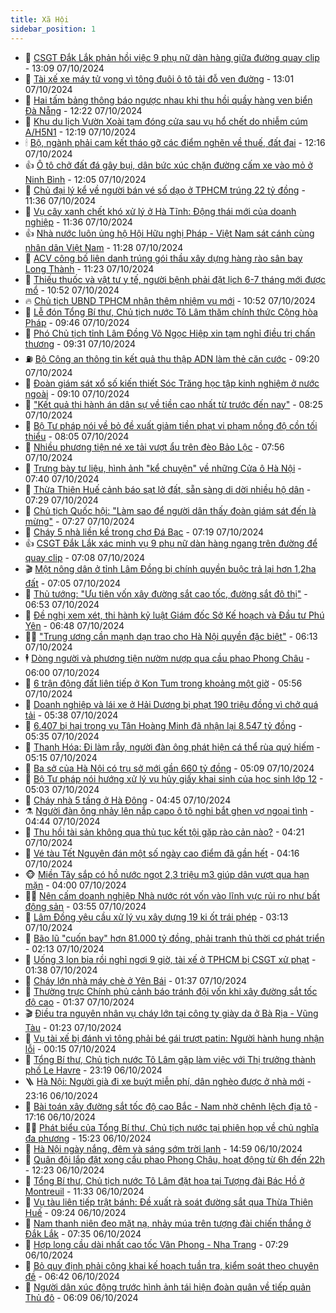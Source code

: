 ```yaml
---
title: Xã Hội
sidebar_position: 1
---
```


<!-- dantri-xa-hoi:START -->
- 🫣 [CSGT Đắk Lắk phản hồi việc 9 phụ nữ dàn hàng giữa đường quay clip](https://dantri.com.vn/xa-hoi/csgt-dak-lak-phan-hoi-viec-9-phu-nu-dan-hang-giua-duong-quay-clip-20241007194202832.htm) - 13:09 07/10/2024
- 💼 [Tài xế xe máy tử vong vì tông đuôi ô tô tải đỗ ven đường](https://dantri.com.vn/xa-hoi/tai-xe-xe-may-tu-vong-vi-tong-duoi-o-to-tai-do-ven-duong-20241007194414091.htm) - 13:01 07/10/2024
- 🎊 [Hai tấm bảng thông báo ngược nhau khi thu hồi quầy hàng ven biển Đà Nẵng](https://dantri.com.vn/xa-hoi/hai-tam-bang-thong-bao-nguoc-nhau-khi-thu-hoi-quay-hang-ven-bien-da-nang-20241007182536551.htm) - 12:22 07/10/2024
- 🙉 [Khu du lịch Vườn Xoài tạm đóng cửa sau vụ hổ chết do nhiễm cúm A/H5N1](https://dantri.com.vn/xa-hoi/khu-du-lich-vuon-xoai-tam-dong-cua-sau-vu-ho-chet-do-nhiem-cum-ah5n1-20241007182434709.htm) - 12:19 07/10/2024
- 🕯 [Bộ, ngành phải cam kết tháo gỡ các điểm nghẽn về thuế, đất đai](https://dantri.com.vn/xa-hoi/bo-nganh-phai-cam-ket-thao-go-cac-diem-nghen-ve-thue-dat-dai-20241007185535184.htm) - 12:16 07/10/2024
- 👍 [Ô tô chở đất đá gây bụi, dân bức xúc chặn đường cấm xe vào mỏ ở Ninh Bình](https://dantri.com.vn/xa-hoi/o-to-cho-dat-da-gay-bui-dan-buc-xuc-chan-duong-cam-xe-vao-mo-o-ninh-binh-20241007172331822.htm) - 12:05 07/10/2024
- 🤖 [Chủ đại lý kể về người bán vé số dạo ở TPHCM trúng 22 tỷ đồng](https://dantri.com.vn/xa-hoi/chu-dai-ly-ke-ve-nguoi-ban-ve-so-dao-o-tphcm-trung-22-ty-dong-20241007180702991.htm) - 11:36 07/10/2024
- 🙉 [Vụ cây xanh chết khó xử lý ở Hà Tĩnh: Động thái mới của doanh nghiệp](https://dantri.com.vn/xa-hoi/vu-cay-xanh-chet-kho-xu-ly-o-ha-tinh-dong-thai-moi-cua-doanh-nghiep-20241007175246970.htm) - 11:36 07/10/2024
- 👍 [Nhà nước luôn ủng hộ Hội Hữu nghị Pháp - Việt Nam sát cánh cùng nhân dân Việt Nam](https://dantri.com.vn/xa-hoi/nha-nuoc-luon-ung-ho-hoi-huu-nghi-phap-viet-nam-sat-canh-cung-nhan-dan-viet-nam-20241007182830204.htm) - 11:28 07/10/2024
- 🗽 [ACV công bố liên danh trúng gói thầu xây dựng hàng rào sân bay Long Thành](https://dantri.com.vn/xa-hoi/acv-cong-bo-lien-danh-trung-goi-thau-xay-dung-hang-rao-san-bay-long-thanh-20241007175857224.htm) - 11:23 07/10/2024
- 🗽 [Thiếu thuốc và vật tư y tế, người bệnh phải đặt lịch 6-7 tháng mới được mổ](https://dantri.com.vn/xa-hoi/thieu-thuoc-va-vat-tu-y-te-nguoi-benh-phai-dat-lich-6-7-thang-moi-duoc-mo-20241007174045338.htm) - 10:52 07/10/2024
- 🔥 [Chủ tịch UBND TPHCM nhận thêm nhiệm vụ mới](https://dantri.com.vn/xa-hoi/chu-tich-ubnd-tphcm-nhan-them-nhiem-vu-moi-20241007173153729.htm) - 10:52 07/10/2024
- 🦒 [Lễ đón Tổng Bí thư, Chủ tịch nước Tô Lâm thăm chính thức Cộng hòa Pháp](https://dantri.com.vn/xa-hoi/le-don-tong-bi-thu-chu-tich-nuoc-to-lam-tham-chinh-thuc-cong-hoa-phap-20241007164649115.htm) - 09:46 07/10/2024
- 🧐 [Phó Chủ tịch tỉnh Lâm Đồng Võ Ngọc Hiệp xin tạm nghỉ điều trị chấn thương](https://dantri.com.vn/xa-hoi/pho-chu-tich-tinh-lam-dong-vo-ngoc-hiep-xin-tam-nghi-dieu-tri-chan-thuong-20241007160047139.htm) - 09:31 07/10/2024
- ⛽️ [Bộ Công an thông tin kết quả thu thập ADN làm thẻ căn cước](https://dantri.com.vn/xa-hoi/bo-cong-an-thong-tin-ket-qua-thu-thap-adn-lam-the-can-cuoc-20241007161408964.htm) - 09:20 07/10/2024
- 🚀 [Đoàn giám sát xổ số kiến thiết Sóc Trăng học tập kinh nghiệm ở nước ngoài](https://dantri.com.vn/xa-hoi/doan-giam-sat-xo-so-kien-thiet-soc-trang-hoc-tap-kinh-nghiem-o-nuoc-ngoai-20241007153518345.htm) - 09:10 07/10/2024
- 🦒 [&quot;Kết quả thi hành án dân sự về tiền cao nhất từ trước đến nay&quot;](https://dantri.com.vn/xa-hoi/ket-qua-thi-hanh-an-dan-su-ve-tien-cao-nhat-tu-truoc-den-nay-20241007151605302.htm) - 08:25 07/10/2024
- 🦅 [Bộ Tư pháp nói về bỏ đề xuất giảm tiền phạt vi phạm nồng độ cồn tối thiểu](https://dantri.com.vn/xa-hoi/bo-tu-phap-noi-ve-bo-de-xuat-giam-tien-phat-vi-pham-nong-do-con-toi-thieu-20241007145658733.htm) - 08:05 07/10/2024
- 🚀 [Nhiều phương tiện né xe tải vượt ẩu trên đèo Bảo Lộc](https://dantri.com.vn/xa-hoi/nhieu-phuong-tien-ne-xe-tai-vuot-au-tren-deo-bao-loc-20241007143456150.htm) - 07:56 07/10/2024
- 🦅 [Trưng bày tư liệu, hình ảnh &quot;kể chuyện&quot; về những Cửa ô Hà Nội](https://dantri.com.vn/xa-hoi/trung-bay-tu-lieu-hinh-anh-ke-chuyen-ve-nhung-cua-o-ha-noi-20241007132127744.htm) - 07:40 07/10/2024
- 🤠 [Thừa Thiên Huế cảnh báo sạt lở đất, sẵn sàng di dời nhiều hộ dân](https://dantri.com.vn/xa-hoi/thua-thien-hue-canh-bao-sat-lo-dat-san-sang-di-doi-nhieu-ho-dan-20241007141442555.htm) - 07:29 07/10/2024
- 💄 [Chủ tịch Quốc hội: &quot;Làm sao để người dân thấy đoàn giám sát đến là mừng&quot;](https://dantri.com.vn/xa-hoi/chu-tich-quoc-hoi-lam-sao-de-nguoi-dan-thay-doan-giam-sat-den-la-mung-20241007141737196.htm) - 07:27 07/10/2024
- 🥷 [Cháy 5 nhà liền kề trong chợ Đá Bạc](https://dantri.com.vn/xa-hoi/chay-5-nha-lien-ke-trong-cho-da-bac-20241007123932769.htm) - 07:19 07/10/2024
- 👍 [CSGT Đắk Lắk xác minh vụ 9 phụ nữ dàn hàng ngang trên đường để quay clip](https://dantri.com.vn/xa-hoi/csgt-dak-lak-xac-minh-vu-9-phu-nu-dan-hang-ngang-tren-duong-de-quay-clip-20241007125843117.htm) - 07:08 07/10/2024
- 🎬 [Một nông dân ở tỉnh Lâm Đồng bị chính quyền buộc trả lại hơn 1,2ha đất](https://dantri.com.vn/xa-hoi/mot-nong-dan-o-tinh-lam-dong-bi-chinh-quyen-buoc-tra-lai-hon-12ha-dat-20241007103425006.htm) - 07:05 07/10/2024
- 🦒 [Thủ tướng: &quot;Ưu tiên vốn xây đường sắt cao tốc, đường sắt đô thị&quot;](https://dantri.com.vn/xa-hoi/thu-tuong-uu-tien-von-xay-duong-sat-cao-toc-duong-sat-do-thi-20241007132651216.htm) - 06:53 07/10/2024
- 🌊 [Đề nghị xem xét, thi hành kỷ luật Giám đốc Sở Kế hoạch và Đầu tư Phú Yên](https://dantri.com.vn/xa-hoi/de-nghi-xem-xet-thi-hanh-ky-luat-giam-doc-so-ke-hoach-va-dau-tu-phu-yen-20241007131434323.htm) - 06:48 07/10/2024
- 🧑‍💻 [&quot;Trung ương cần mạnh dạn trao cho Hà Nội quyền đặc biệt&quot;](https://dantri.com.vn/xa-hoi/trung-uong-can-manh-dan-trao-cho-ha-noi-quyen-dac-biet-20241007125413839.htm) - 06:13 07/10/2024
- 🕴 [Dòng người và phương tiện nườm nượp qua cầu phao Phong Châu](https://dantri.com.vn/xa-hoi/dong-nguoi-va-phuong-tien-nuom-nuop-qua-cau-phao-phong-chau-20241007123344109.htm) - 06:00 07/10/2024
- 🤔 [6 trận động đất liên tiếp ở Kon Tum trong khoảng một giờ](https://dantri.com.vn/xa-hoi/6-tran-dong-dat-lien-tiep-o-kon-tum-trong-khoang-mot-gio-20241007122446228.htm) - 05:56 07/10/2024
- 💄 [Doanh nghiệp và lái xe ở Hải Dương bị phạt 190 triệu đồng vì chở quá tải](https://dantri.com.vn/xa-hoi/doanh-nghiep-va-lai-xe-o-hai-duong-bi-phat-190-trieu-dong-vi-cho-qua-tai-20241007121515459.htm) - 05:38 07/10/2024
- 🧠 [6.407 bị hại trong vụ Tân Hoàng Minh đã nhận lại 8.547 tỷ đồng](https://dantri.com.vn/xa-hoi/6407-bi-hai-trong-vu-tan-hoang-minh-da-nhan-lai-8547-ty-dong-20241007121207301.htm) - 05:35 07/10/2024
- 🦣 [Thanh Hóa: Đi làm rẫy, người đàn ông phát hiện cá thể rùa quý hiếm](https://dantri.com.vn/xa-hoi/thanh-hoa-di-lam-ray-nguoi-dan-ong-phat-hien-ca-the-rua-quy-hiem-20241007115427521.htm) - 05:15 07/10/2024
- 💫 [Ba sở của Hà Nội có trụ sở mới gần 660 tỷ đồng](https://dantri.com.vn/xa-hoi/ba-so-cua-ha-noi-co-tru-so-moi-gan-660-ty-dong-20241007115759969.htm) - 05:09 07/10/2024
- 🚀 [Bộ Tư pháp nói hướng xử lý vụ hủy giấy khai sinh của học sinh lớp 12](https://dantri.com.vn/xa-hoi/bo-tu-phap-noi-huong-xu-ly-vu-huy-giay-khai-sinh-cua-hoc-sinh-lop-12-20241007115346868.htm) - 05:03 07/10/2024
- 🤔 [Cháy nhà 5 tầng ở Hà Đông](https://dantri.com.vn/xa-hoi/chay-nha-5-tang-o-ha-dong-20241007114408786.htm) - 04:45 07/10/2024
- ⚗️ [Người đàn ông nhảy lên nắp capo ô tô nghi bắt ghen vợ ngoại tình](https://dantri.com.vn/xa-hoi/nguoi-dan-ong-nhay-len-nap-capo-o-to-nghi-bat-ghen-vo-ngoai-tinh-20241007113241655.htm) - 04:44 07/10/2024
- 🫶 [Thu hồi tài sản không qua thủ tục kết tội gặp rào cản nào?](https://dantri.com.vn/xa-hoi/thu-hoi-tai-san-khong-qua-thu-tuc-ket-toi-gap-rao-can-nao-20241007111607409.htm) - 04:21 07/10/2024
- 🌮 [Vé tàu Tết Nguyên đán một số ngày cao điểm đã gần hết](https://dantri.com.vn/xa-hoi/ve-tau-tet-nguyen-dan-mot-so-ngay-cao-diem-da-gan-het-20241007105657373.htm) - 04:16 07/10/2024
- 🐵 [Miền Tây sắp có hồ nước ngọt 2,3 triệu m3 giúp dân vượt qua hạn mặn](https://dantri.com.vn/xa-hoi/mien-tay-sap-co-ho-nuoc-ngot-23-trieu-m3-giup-dan-vuot-qua-han-man-20241007094838360.htm) - 04:00 07/10/2024
- 🧑‍🏫 [Nên cấm doanh nghiệp Nhà nước rót vốn vào lĩnh vực rủi ro như bất động sản](https://dantri.com.vn/xa-hoi/nen-cam-doanh-nghiep-nha-nuoc-rot-von-vao-linh-vuc-rui-ro-nhu-bat-dong-san-20241007104555811.htm) - 03:55 07/10/2024
- 💫 [Lâm Đồng yêu cầu xử lý vụ xây dựng 19 ki ốt trái phép](https://dantri.com.vn/xa-hoi/lam-dong-yeu-cau-xu-ly-vu-xay-dung-19-ki-ot-trai-phep-20241007094810697.htm) - 03:13 07/10/2024
- 🦩 [Bão lũ &quot;cuốn bay&quot; hơn 81.000 tỷ đồng, phải tranh thủ thời cơ phát triển](https://dantri.com.vn/xa-hoi/bao-lu-cuon-bay-hon-81000-ty-dong-phai-tranh-thu-thoi-co-phat-trien-20241007090327523.htm) - 02:13 07/10/2024
- 🦄 [Uống 3 lon bia rồi nghỉ ngơi 9 giờ, tài xế ở TPHCM bị CSGT xử phạt](https://dantri.com.vn/xa-hoi/uong-3-lon-bia-roi-nghi-ngoi-9-gio-tai-xe-o-tphcm-bi-csgt-xu-phat-20241007080913698.htm) - 01:38 07/10/2024
- 💂 [Cháy lớn nhà máy chè ở Yên Bái](https://dantri.com.vn/xa-hoi/chay-lon-nha-may-che-o-yen-bai-20241007083152571.htm) - 01:37 07/10/2024
- 💄 [Thường trực Chính phủ cảnh báo tránh đội vốn khi xây đường sắt tốc độ cao](https://dantri.com.vn/xa-hoi/thuong-truc-chinh-phu-canh-bao-tranh-doi-von-khi-xay-duong-sat-toc-do-cao-20241007082920631.htm) - 01:37 07/10/2024
- 🎬 [Điều tra nguyên nhân vụ cháy lớn tại công ty giày da ở Bà Rịa - Vũng Tàu](https://dantri.com.vn/xa-hoi/dieu-tra-nguyen-nhan-vu-chay-lon-tai-cong-ty-giay-da-o-ba-ria-vung-tau-20241007081407463.htm) - 01:23 07/10/2024
- 👀 [Vụ tài xế bị đánh vì tông phải bé gái trượt patin: Người hành hung nhận lỗi](https://dantri.com.vn/xa-hoi/vu-tai-xe-bi-danh-vi-tong-phai-be-gai-truot-patin-nguoi-hanh-hung-nhan-loi-20241006160702888.htm) - 00:15 07/10/2024
- 💃 [Tổng Bí thư, Chủ tịch nước Tô Lâm gặp làm việc với Thị trưởng thành phố Le Havre](https://dantri.com.vn/xa-hoi/tong-bi-thu-chu-tich-nuoc-to-lam-gap-lam-viec-voi-thi-truong-thanh-pho-le-havre-20241007061945526.htm) - 23:19 06/10/2024
- 🪜 [Hà Nội: Người già đi xe buýt miễn phí, dân nghèo được ở nhà mới](https://dantri.com.vn/xa-hoi/ha-noi-nguoi-gia-di-xe-buyt-mien-phi-dan-ngheo-duoc-o-nha-moi-20241006203432515.htm) - 23:16 06/10/2024
- 📝 [Bài toán xây đường sắt tốc độ cao Bắc - Nam nhờ chênh lệch địa tô](https://dantri.com.vn/xa-hoi/bai-toan-xay-duong-sat-toc-do-cao-bac-nam-nho-chenh-lech-dia-to-20241006224945190.htm) - 17:16 06/10/2024
- 🧑‍💻 [Phát biểu của Tổng Bí thư, Chủ tịch nước tại phiên họp về chủ nghĩa đa phương](https://dantri.com.vn/xa-hoi/phat-bieu-cua-tong-bi-thu-chu-tich-nuoc-tai-phien-hop-ve-chu-nghia-da-phuong-20241006222325706.htm) - 15:23 06/10/2024
- 👺 [Hà Nội ngày nắng, đêm và sáng sớm trời lạnh](https://dantri.com.vn/xa-hoi/ha-noi-ngay-nang-dem-va-sang-som-troi-lanh-20241006211812244.htm) - 14:59 06/10/2024
- 🌮 [Quân đội lắp đặt xong cầu phao Phong Châu, hoạt động từ 6h đến 22h](https://dantri.com.vn/xa-hoi/quan-doi-lap-dat-xong-cau-phao-phong-chau-hoat-dong-tu-6h-den-22h-20241006191128546.htm) - 12:23 06/10/2024
- 🤭 [Tổng Bí thư, Chủ tịch nước Tô Lâm đặt hoa tại Tượng đài Bác Hồ ở Montreuil](https://dantri.com.vn/xa-hoi/tong-bi-thu-chu-tich-nuoc-to-lam-dat-hoa-tai-tuong-dai-bac-ho-o-montreuil-20241006183323969.htm) - 11:33 06/10/2024
- 💪 [Vụ tàu liên tiếp trật bánh: Đề xuất rà soát đường sắt qua Thừa Thiên Huế](https://dantri.com.vn/xa-hoi/vu-tau-lien-tiep-trat-banh-de-xuat-ra-soat-duong-sat-qua-thua-thien-hue-20241006155254535.htm) - 09:24 06/10/2024
- 🧰 [Nam thanh niên đeo mặt nạ, nhảy múa trên tượng đài chiến thắng ở Đắk Lắk](https://dantri.com.vn/xa-hoi/nam-thanh-nien-deo-mat-na-nhay-mua-tren-tuong-dai-chien-thang-o-dak-lak-20241006140729028.htm) - 07:35 06/10/2024
- 🤡 [Hợp long cầu dài nhất cao tốc Vân Phong - Nha Trang](https://dantri.com.vn/xa-hoi/hop-long-cau-dai-nhat-cao-toc-van-phong-nha-trang-20241006132325130.htm) - 07:29 06/10/2024
- 🦆 [Bỏ quy định phải công khai kế hoạch tuần tra, kiểm soát theo chuyên đề](https://dantri.com.vn/xa-hoi/bo-quy-dinh-phai-cong-khai-ke-hoach-tuan-tra-kiem-soat-theo-chuyen-de-20241006131441165.htm) - 06:42 06/10/2024
- 🦍 [Người dân xúc động trước hình ảnh tái hiện đoàn quân về tiếp quản Thủ đô](https://dantri.com.vn/xa-hoi/nguoi-dan-xuc-dong-truoc-hinh-anh-tai-hien-doan-quan-ve-tiep-quan-thu-do-20241006130204759.htm) - 06:09 06/10/2024<!-- dantri-xa-hoi:END -->

